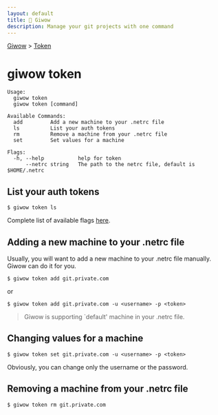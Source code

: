 ```yaml
---
layout: default
title: 🔱 Giwow
description: Manage your git projects with one command
---
```


[Giwow](/) > [Token](/token)

# giwow token

```
Usage:
  giwow token
  giwow token [command]

Available Commands:
  add         Add a new machine to your .netrc file
  ls          List your auth tokens
  rm          Remove a machine from your .netrc file
  set         Set values for a machine

Flags:
  -h, --help           help for token
      --netrc string   The path to the netrc file, default is $HOME/.netrc
```

## List your auth tokens

```shell
$ giwow token ls
```

Complete list of available flags [here](giwow.run/token/ls).

## Adding a new machine to your .netrc file

Usually, you will want to add a new machine to your .netrc file manually. Giwow can do it for you.

```shell
$ giwow token add git.private.com
```
or
```shell
$ giwow token add git.private.com -u <username> -p <token>
```

> Giwow is supporting `default' machine in your .netrc file.

## Changing values for a machine

```shell
$ giwow token set git.private.com -u <username> -p <token>
```

Obviously, you can change only the username or the password.

## Removing a machine from your .netrc file

```shell
$ giwow token rm git.private.com
```